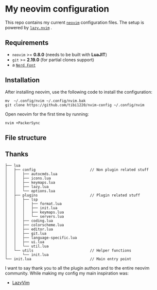# My neovim configuration

This repo contains my current
[`neovim`](https://github.com/neovim/neovim)
configuration files. The setup is powered by
[`lazy.nvim`](https://github.com/folke/lazy.nvim)
.

## Requirements

- `neovim` >= **0.8.0** (needs to be built with **LuaJIT**)
- `git` >= **2.19.0** (for partial clones support)
- a [`Nerd Font`](https://www.nerdfonts.com/)

## Installation

After installing neovim, use the following code to install the configuration:

```shellscript
mv  ~/.config/nvim ~/.config/nvim.bak
git clone https://github.com/tibi1220/nvim-config ~/.config/nvim
```

Open neovim for the first time by running:

```shellscript
nvim +PackerSync
```

## File structure

## Thanks

```
├── lua
│   ├── config                         // Non plugin related stuff
│   │   ├── autocmds.lua
│   │   ├── icons.lua
│   │   ├── keymaps.lua
│   │   ├── lazy.lua
│   │   └── options.lua
│   ├── plugins                        // Plugin related stuff
│   │   ├── lsp
│   │   │   ├── format.lua
│   │   │   ├── init.lua
│   │   │   ├── keymaps.lua
│   │   │   └── servers.lua
│   │   ├── coding.lua
│   │   ├── colorscheme.lua
│   │   ├── editor.lua
│   │   ├── git.lua
│   │   ├── language-specific.lua
│   │   ├── ui.lua
│   │   └── util.lua
│   └── utils                          // Helper functions
│       └── init.lua
└── init.lua                           // Main entry point
```

I want to say thank you to all the plugin authors and to the entire neovim
community. While making my config my main inspiration was:

- [LazyVim](https://github.com/LazyVim/LazyVim)
